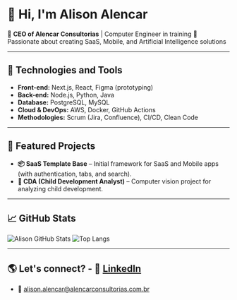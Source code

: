 # 👋 Hi, I'm Alison Alencar

🎯 **CEO of Alencar Consultorias** | Computer Engineer in training
🚀 Passionate about creating SaaS, Mobile, and Artificial Intelligence solutions

---

## 🔧 Technologies and Tools
- **Front-end:** Next.js, React, Figma (prototyping)
- **Back-end:** Node.js, Python, Java
- **Database:** PostgreSQL, MySQL
- **Cloud & DevOps:** AWS, Docker, GitHub Actions
- **Methodologies:** Scrum (Jira, Confluence), CI/CD, Clean Code

---

## 📌 Featured Projects
- **📦 SaaS Template Base** – Initial framework for SaaS and Mobile apps (with authentication, tabs, and search).
- **🤖 CDA (Child Development Analyst)** – Computer vision project for analyzing child development.

---

## 📈 GitHub Stats 
![Alison GitHub Stats](https://github-readme-stats.vercel.app/api?username=alisonalencar&show_icons=true&theme=radical) 
![Top Langs](https://github-readme-stats.vercel.app/api/top-langs/?username=alisonalencar&layout=compact&theme=radical) 

---

## 🌎 Let's connect? - 💼 [LinkedIn]([https://linkedin.com/in/seu-perfil](https://www.linkedin.com/in/alison-alencar-817382152/))
- 📧 alison.alencar@alencarconsultorias.com.br 
